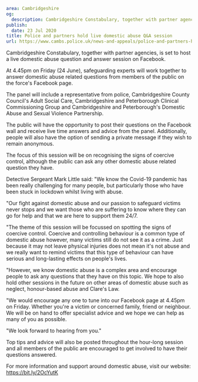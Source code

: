 ```yaml
area: Cambridgeshire
og:
  description: Cambridgeshire Constabulary, together with partner agencies, is set to host a live domestic abuse question and answer session on Facebook.
publish:
  date: 23 Jul 2020
title: Police and partners hold live domestic abuse Q&A session
url: https://www.cambs.police.uk/news-and-appeals/police-and-partners-hold-live-domestic-abuse-qa-session
```

Cambridgeshire Constabulary, together with partner agencies, is set to host a live domestic abuse question and answer session on Facebook.

At 4.45pm on Friday (24 June), safeguarding experts will work together to answer domestic abuse related questions from members of the public on the force's Facebook page.

The panel will include a representative from police, Cambridgeshire County Council's Adult Social Care, Cambridgeshire and Peterborough Clinical Commissioning Group and Cambridgeshire and Peterborough's Domestic Abuse and Sexual Violence Partnership.

The public will have the opportunity to post their questions on the Facebook wall and receive live time answers and advice from the panel. Additionally, people will also have the option of sending a private message if they wish to remain anonymous.

The focus of this session will be on recognising the signs of coercive control, although the public can ask any other domestic abuse related question they have.

Detective Sergeant Mark Little said: "We know the Covid-19 pandemic has been really challenging for many people, but particularly those who have been stuck in lockdown whilst living with abuse.

"Our fight against domestic abuse and our passion to safeguard victims never stops and we want those who are suffering to know where they can go for help and that we are here to support them 24/7.

"The theme of this session will be focussed on spotting the signs of coercive control. Coercive and controlling behaviour is a common type of domestic abuse however, many victims still do not see it as a crime. Just because it may not leave physical injuries does not mean it's not abuse and we really want to remind victims that this type of behaviour can have serious and long-lasting effects on people's lives.

"However, we know domestic abuse is a complex area and encourage people to ask any questions that they have on this topic. We hope to also hold other sessions in the future on other areas of domestic abuse such as neglect, honour-based abuse and Clare's Law.

"We would encourage any one to tune into our Facebook page at 4.45pm on Friday. Whether you're a victim or concerned family, friend or neighbour. We will be on hand to offer specialist advice and we hope we can help as many of you as possible.

"We look forward to hearing from you."

Top tips and advice will also be posted throughout the hour-long session and all members of the public are encouraged to get involved to have their questions answered.

For more information and support around domestic abuse, visit our website: https://bit.ly/2OcYutK
